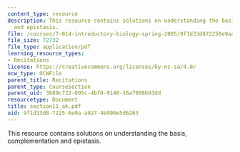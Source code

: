 ```yaml
---
content_type: resource
description: This resource contains solutions on understanding the basis, complementation
  and epistasis.
file: /courses/7-014-introductory-biology-spring-2005/9f1d33d872256e9aa9274e990e5d6263_section11_ak.pdf
file_size: 72732
file_type: application/pdf
learning_resource_types:
- Recitations
license: https://creativecommons.org/licenses/by-nc-sa/4.0/
ocw_type: OCWFile
parent_title: Recitations
parent_type: CourseSection
parent_uid: 3889c722-095c-4bf0-9140-16a7998b93dd
resourcetype: Document
title: section11_ak.pdf
uid: 9f1d33d8-7225-6e9a-a927-4e990e5d6263
---
```

This resource contains solutions on understanding the basis, complementation and epistasis.